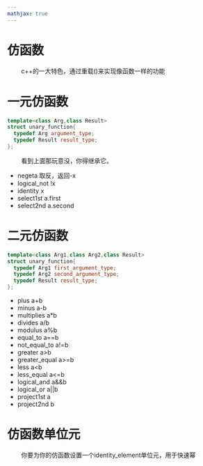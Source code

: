 ```yaml
---
mathjax: true
---
```


# 仿函数
&emsp;&emsp; c++的一大特色，通过重载()来实现像函数一样的功能

# 一元仿函数
```cpp
template<class Arg,class Result>
struct unary_function{
  typedef Arg argument_type;
  typedef Result result_type;
};
```
&emsp;&emsp; 看到上面那玩意没，你得继承它。
<!---more-->

- negeta 取反，返回-x
- logical_not  !x
- identity x
- select1st a.first
- select2nd a.second

# 二元仿函数
```cpp
template<class Arg1,class Arg2,class Result>
struct unary_function{
  typedef Arg1 first_argument_type;
  typedef Arg2 second_argument_type;
  typedef Result result_type;
};
```
- plus a+b
- minus a-b
- multiplies a*b
- divides a/b
- modulus a%b
- equal_to a==b
- not_equal_to a!=b
- greater a>b
- greater_equal a>=b
- less a&lt;b
- less_equal a&lt;=b
- logical_and a&&b
- logical_or a||b
- project1st a
- project2nd b

# 仿函数单位元
&emsp;&emsp; 你要为你的仿函数设置一个identity_element单位元，用于快速幂

# 

